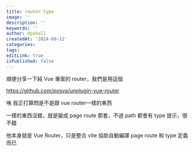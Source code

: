```yaml
---
title: router type
image: ''
description: ''
keywords: ''
author: Opshell
createdAt: '2024-09-12'
categories: 
tags: 
editLink: true
isPublished: false
---
```

順便分享一下純 Vue 專案的 router，我們是用這個

https://github.com/posva/unplugin-vue-router


咦  我正打算問是不是跟 vue router一樣的東西

一樣的東西沒錯，就是變成 page route 那套，不過 path 都會有 type 提示，很不錯

他本身就是 Vue Router，只是整合 vite 協助自動編譯 page route 和 type 定義而已

